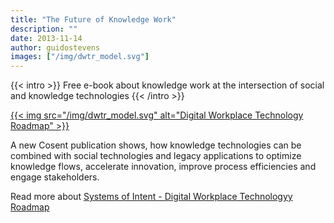 ```yaml
---
title: "The Future of Knowledge Work"
description: ""
date: 2013-11-14
author: guidostevens
images: ["/img/dwtr_model.svg"]
---
```


{{< intro >}}
Free e-book about knowledge work at the intersection of social and knowledge technologies
{{< /intro >}}

[{{< img src="/img/dwtr_model.svg" alt="Digital Workplace Technology Roadmap" >}}](/pdf/systemsofintent.pdf)


A new Cosent publication shows, how knowledge technologies can be combined with social technologies and legacy applications to optimize knowledge flows, accelerate innovation, improve process efficiencies and engage stakeholders.

Read more about
[Systems of Intent - Digital Workplace Technologyy Roadmap](/roadmap.html)
